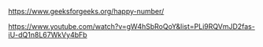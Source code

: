 https://www.geeksforgeeks.org/happy-number/

https://www.youtube.com/watch?v=gW4hSbRoQoY&list=PLi9RQVmJD2fas-iU-dQ1n8L67WkVy4bFb